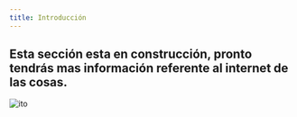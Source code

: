 ```yaml
---
title: Introducción
---
```


## Esta sección esta en construcción, pronto tendrás mas información referente al internet de las cosas.
![ito]({{site.baseurl}}/img/ioy.png)

